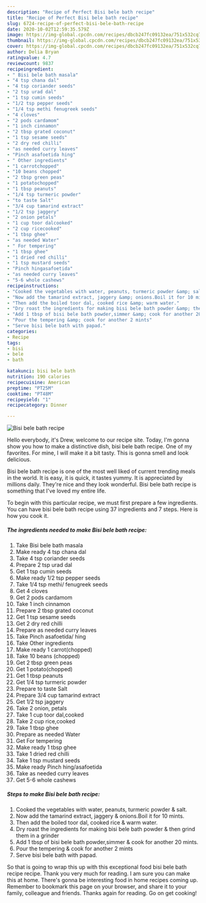 ```yaml
---
description: "Recipe of Perfect Bisi bele bath recipe"
title: "Recipe of Perfect Bisi bele bath recipe"
slug: 6724-recipe-of-perfect-bisi-bele-bath-recipe
date: 2020-10-02T12:59:35.579Z
image: https://img-global.cpcdn.com/recipes/dbcb247fc09132ea/751x532cq70/bisi-bele-bath-recipe-recipe-main-photo.jpg
thumbnail: https://img-global.cpcdn.com/recipes/dbcb247fc09132ea/751x532cq70/bisi-bele-bath-recipe-recipe-main-photo.jpg
cover: https://img-global.cpcdn.com/recipes/dbcb247fc09132ea/751x532cq70/bisi-bele-bath-recipe-recipe-main-photo.jpg
author: Delia Bryan
ratingvalue: 4.7
reviewcount: 9837
recipeingredient:
- " Bisi bele bath masala"
- "4 tsp chana dal"
- "4 tsp coriander seeds"
- "2 tsp urad dal"
- "1 tsp cumin seeds"
- "1/2 tsp pepper seeds"
- "1/4 tsp methi fenugreek seeds"
- "4 cloves"
- "2 pods cardamom"
- "1 inch cinnamon"
- "2 tbsp grated coconut"
- "1 tsp sesame seeds"
- "2 dry red chilli"
- "as needed curry leaves"
- "Pinch asafoetida hing"
- " Other ingredients"
- "1 carrotchopped"
- "10 beans chopped"
- "2 tbsp green peas"
- "1 potatochopped"
- "1 tbsp peanuts"
- "1/4 tsp turmeric powder"
- "to taste Salt"
- "3/4 cup tamarind extract"
- "1/2 tsp jaggery"
- "2 onion petals"
- "1 cup toor dalcooked"
- "2 cup ricecooked"
- "1 tbsp ghee"
- "as needed Water"
- " For tempering"
- "1 tbsp ghee"
- "1 dried red chilli"
- "1 tsp mustard seeds"
- "Pinch hingasafoetida"
- "as needed curry leaves"
- "5-6 whole cashews"
recipeinstructions:
- "Cooked the vegetables with water, peanuts, turmeric powder &amp; salt."
- "Now add the tamarind extract, jaggery &amp; onions.Boil it for 10 mints."
- "Then add the boiled toor dal, cooked rice &amp; warm water."
- "Dry roast the ingredients for making bisi bele bath powder &amp; then grind them in a grinder"
- "Add 1 tbsp of bisi bele bath powder,simmer &amp; cook for another 20 mints."
- "Pour the tempering &amp; cook for another 2 mints"
- "Serve bisi bele bath with papad."
categories:
- Recipe
tags:
- bisi
- bele
- bath

katakunci: bisi bele bath 
nutrition: 190 calories
recipecuisine: American
preptime: "PT25M"
cooktime: "PT48M"
recipeyield: "1"
recipecategory: Dinner

---
```



![Bisi bele bath recipe](https://img-global.cpcdn.com/recipes/dbcb247fc09132ea/751x532cq70/bisi-bele-bath-recipe-recipe-main-photo.jpg)

Hello everybody, it's Drew, welcome to our recipe site. Today, I'm gonna show you how to make a distinctive dish, bisi bele bath recipe. One of my favorites. For mine, I will make it a bit tasty. This is gonna smell and look delicious.



Bisi bele bath recipe is one of the most well liked of current trending meals in the world. It is easy, it is quick, it tastes yummy. It is appreciated by millions daily. They're nice and they look wonderful. Bisi bele bath recipe is something that I've loved my entire life.


To begin with this particular recipe, we must first prepare a few ingredients. You can have bisi bele bath recipe using 37 ingredients and 7 steps. Here is how you cook it.

<!--inarticleads1-->

##### The ingredients needed to make Bisi bele bath recipe:

1. Take  Bisi bele bath masala
1. Make ready 4 tsp chana dal
1. Take 4 tsp coriander seeds
1. Prepare 2 tsp urad dal
1. Get 1 tsp cumin seeds
1. Make ready 1/2 tsp pepper seeds
1. Take 1/4 tsp methi/ fenugreek seeds
1. Get 4 cloves
1. Get 2 pods cardamom
1. Take 1 inch cinnamon
1. Prepare 2 tbsp grated coconut
1. Get 1 tsp sesame seeds
1. Get 2 dry red chilli
1. Prepare as needed curry leaves
1. Take Pinch asafoetida/ hing
1. Take  Other ingredients
1. Make ready 1 carrot(chopped)
1. Take 10 beans (chopped)
1. Get 2 tbsp green peas
1. Get 1 potato(chopped)
1. Get 1 tbsp peanuts
1. Get 1/4 tsp turmeric powder
1. Prepare to taste Salt
1. Prepare 3/4 cup tamarind extract
1. Get 1/2 tsp jaggery
1. Take 2 onion, petals
1. Take 1 cup toor dal,cooked
1. Take 2 cup rice,cooked
1. Take 1 tbsp ghee
1. Prepare as needed Water
1. Get  For tempering
1. Make ready 1 tbsp ghee
1. Take 1 dried red chilli
1. Take 1 tsp mustard seeds
1. Make ready Pinch hing/asafoetida
1. Take as needed curry leaves
1. Get 5-6 whole cashews




<!--inarticleads2-->

##### Steps to make Bisi bele bath recipe:

1. Cooked the vegetables with water, peanuts, turmeric powder &amp; salt.
1. Now add the tamarind extract, jaggery &amp; onions.Boil it for 10 mints.
1. Then add the boiled toor dal, cooked rice &amp; warm water.
1. Dry roast the ingredients for making bisi bele bath powder &amp; then grind them in a grinder
1. Add 1 tbsp of bisi bele bath powder,simmer &amp; cook for another 20 mints.
1. Pour the tempering &amp; cook for another 2 mints
1. Serve bisi bele bath with papad.




So that is going to wrap this up with this exceptional food bisi bele bath recipe recipe. Thank you very much for reading. I am sure you can make this at home. There's gonna be interesting food in home recipes coming up. Remember to bookmark this page on your browser, and share it to your family, colleague and friends. Thanks again for reading. Go on get cooking!
